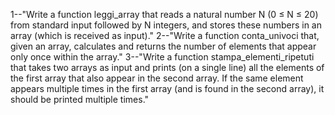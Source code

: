1--"Write a function leggi_array that reads a natural number N (0 ≤ N ≤ 20) from standard input followed by N integers, and stores these numbers in an array (which is received as input)."
2--"Write a function conta_univoci that, given an array, calculates and returns the number of elements that appear only once within the array."
3--"Write a function stampa_elementi_ripetuti that takes two arrays as input and prints (on a single line) all the elements of the first array that also appear in the second array. If the same element appears multiple times in the first array (and is found in the second array), it should be printed multiple times."
